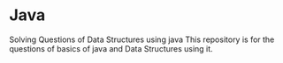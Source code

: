 # Java
Solving Questions of Data Structures using java 
This repository is for the questions of basics of java and Data Structures using it. 
